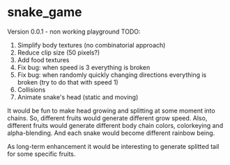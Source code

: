 # snake_game
Version 0.0.1 - non working playground
TODO:
1. Simplify body textures (no combinatorial approach)
2. Reduce clip size (50 pixels?)
3. Add food textures
4. Fix bug: when speed is 3 everything is broken
5. Fix bug: when randomly quickly changing directions everything is broken (try to do that with speed 1)
5. Collisions
6. Animate snake's head (static and moving)


It would be fun to make head growing and splitting at some moment into chains. So, different fruits would generate different grow speed. Also, different fruits would generate different body chain colors, colorkeying 
and alpha-blending. And each snake would become different rainbow being. 

As long-term enhancement it would be interesting to generate splitted tail for some specific fruits.

